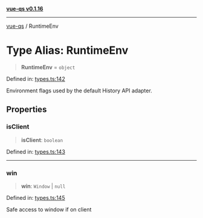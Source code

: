 [**vue-qs v0.1.16**](../README.md)

---

[vue-qs](../README.md) / RuntimeEnv

# Type Alias: RuntimeEnv

> **RuntimeEnv** = `object`

Defined in: [types.ts:142](https://github.com/iamsomraj/vue-qs/blob/e1f88d67026c08e56605a693106ef6b717bd39ad/src/types.ts#L142)

Environment flags used by the default History API adapter.

## Properties

### isClient

> **isClient**: `boolean`

Defined in: [types.ts:143](https://github.com/iamsomraj/vue-qs/blob/e1f88d67026c08e56605a693106ef6b717bd39ad/src/types.ts#L143)

---

### win

> **win**: `Window` \| `null`

Defined in: [types.ts:145](https://github.com/iamsomraj/vue-qs/blob/e1f88d67026c08e56605a693106ef6b717bd39ad/src/types.ts#L145)

Safe access to window if on client
